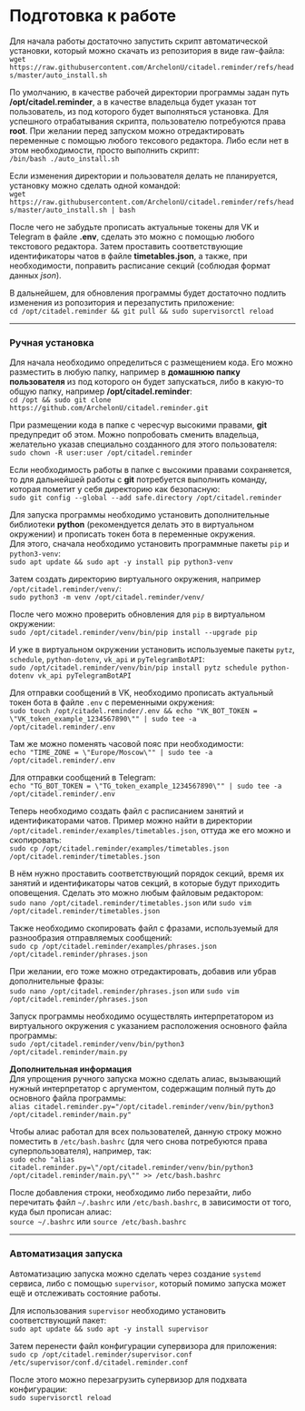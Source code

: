 # Подготовка к работе
Для начала работы достаточно запустить скрипт автоматической установки, который можно скачать из репозитория в виде raw-файла:  
`wget https://raw.githubusercontent.com/ArchelonU/citadel.reminder/refs/heads/master/auto_install.sh`

По умолчанию, в качестве рабочей директории программы задан путь **/opt/citadel.reminder**, а в качестве владельца будет указан тот пользователь, из под которого будет выполняться установка. Для успешного отрабатывания скрипта, пользователю потребуются права **root**. При желании перед запуском можно отредактировать переменные с помощью любого тексового редактора. Либо если нет в этом необходимости, просто выполнить скрипт:  
`/bin/bash ./auto_install.sh`

Если изменения директории и пользователя делать не планируется, установку можно сделать одной командой:  
`wget https://raw.githubusercontent.com/ArchelonU/citadel.reminder/refs/heads/master/auto_install.sh | bash`

После чего не забудьте прописать актуальные токены для VK и Telegram в файле **.env**, сделать это можно с помощью любого текстового редактора. Затем проставить соответствующие идентификаторы чатов в файле **timetables.json**, а также, при необходимости, поправить расписание секций (cоблюдая формат данных *json*).

В дальнейшем, для обновления программы будет достаточно подлить изменения из ропозитория и перезапустить приложение:  
`cd /opt/citadel.reminder && git pull && sudo supervisorctl reload`

---
### Ручная установка
Для начала необходимо определиться с размещением кода. Его можно разместить в любую папку, например в **домашнюю папку пользователя** из под которого он будет запускаться, либо в какую-то общую папку, например **/opt/citadel.reminder**:  
`cd /opt && sudo git clone https://github.com/ArchelonU/citadel.reminder.git`  

При размещении кода в папке с чересчур высокими правами, **git** предупредит об этом. Можно попробовать сменить владельца, желательно указав специально созданного для этого пользователя:  
`sudo chown -R user:user /opt/citadel.reminder`

Если необходимость работы в папке с высокими правами сохраняется, то для дальнейшей работы с **git** потребуется выполнить команду, которая пометит у себя директорию как безопасную:  
`sudo git config --global --add safe.directory /opt/citadel.reminder`

Для запуска программы необходимо установить дополнительные библиотеки **python** (рекомендуется делать это в виртуальном окружении) и прописать токен бота в переменные окружения.  
Для этого, сначала необходимо установить программные пакеты `pip` и `python3-venv`:  
`sudo apt update && sudo apt -y install pip python3-venv`

Затем создать директорию виртуального окружения, например `/opt/citadel.reminder/venv/`:  
`sudo python3 -m venv /opt/citadel.reminder/venv/`

После чего можно проверить обновления для `pip` в виртуальном окружении:  
`sudo /opt/citadel.reminder/venv/bin/pip install --upgrade pip`

И уже в виртуальном окружении установить используемые пакеты `pytz`, `schedule`, `python-dotenv`, `vk_api` и `pyTelegramBotAPI`:  
`sudo /opt/citadel.reminder/venv/bin/pip install pytz schedule python-dotenv vk_api pyTelegramBotAPI`

Для отправки сообщений в VK, необходимо прописать актуальный токен бота в файле `.env` с переменными окружения:  
`sudo touch /opt/citadel.reminder/.env && echo "VK_BOT_TOKEN = \"VK_token_example_1234567890\"" | sudo tee -a /opt/citadel.reminder/.env`

Там же можно поменять часовой пояс при необходимости:  
`echo "TIME_ZONE = \"Europe/Moscow\"" | sudo tee -a /opt/citadel.reminder/.env`

Для отправки сообщений в Telegram:  
`echo "TG_BOT_TOKEN = \"TG_token_example_1234567890\"" | sudo tee -a /opt/citadel.reminder/.env`

Теперь необходимо создать файл с расписанием занятий и идентификаторами чатов. Пример можно найти в директории `/opt/citadel.reminder/examples/timetables.json`, оттуда же его можно и скопировать:  
`sudo cp /opt/citadel.reminder/examples/timetables.json /opt/citadel.reminder/timetables.json`

В нём нужно проставить соответствующий порядок секций, время их занятий и идентификаторы чатов секций, в которые будут приходить оповещения. Сделать это можно любым файловым редактором:  
`sudo nano /opt/citadel.reminder/timetables.json` или `sudo vim /opt/citadel.reminder/timetables.json`

Также необходимо скопировать файл с фразами, используемый для разнообразия отправляемых сообщений:  
`sudo cp /opt/citadel.reminder/examples/phrases.json /opt/citadel.reminder/phrases.json`

При желании, его тоже можно отредактировать, добавив или убрав дополнительные фразы:  
`sudo nano /opt/citadel.reminder/phrases.json` или `sudo vim /opt/citadel.reminder/phrases.json`

Запуск программы необходимо осуществлять интерпретатором из виртуального окружения с указанием расположения основного файла программы:  
`sudo /opt/citadel.reminder/venv/bin/python3 /opt/citadel.reminder/main.py`

**Дополнительная информация**  
Для упрощения ручного запуска можно сделать алиас, вызывающий нужный интерпретатор с аргументом, содержащим полный путь до основного файла программы:  
`alias citadel.reminder.py="/opt/citadel.reminder/venv/bin/python3 /opt/citadel.reminder/main.py"`

Чтобы алиас работал для всех пользователей, данную строку можно поместить в `/etc/bash.bashrc` (для чего снова потребуются права суперпользователя), например, так:  
`sudo echo "alias citadel.reminder.py=\"/opt/citadel.reminder/venv/bin/python3 /opt/citadel.reminder/main.py\"" >> /etc/bash.bashrc`

После добавления строки, необходимо либо перезайти, либо перечитать файл `~/.bashrc` или `/etc/bash.bashrc`, в зависимости от того, куда был прописан алиас:  
`source ~/.bashrc` или `source /etc/bash.bashrc`

---
### Автоматизация запуска
Автоматизацию запуска можно сделать через создание `systemd` сервиса, либо с помощью `supervisor`, который помимо запуска может ещё и отслеживать состояние работы.

Для использования `supervisor` необходимо установить соответствующий пакет:  
`sudo apt update && sudo apt -y install supervisor`

Затем перенести файл конфигурации супервизора для приложения:  
`sudo cp /opt/citadel.reminder/supervisor.conf /etc/supervisor/conf.d/citadel.reminder.conf`

После этого можно перезагрузить супервизор для подхвата конфигурации:  
`sudo supervisorctl reload`